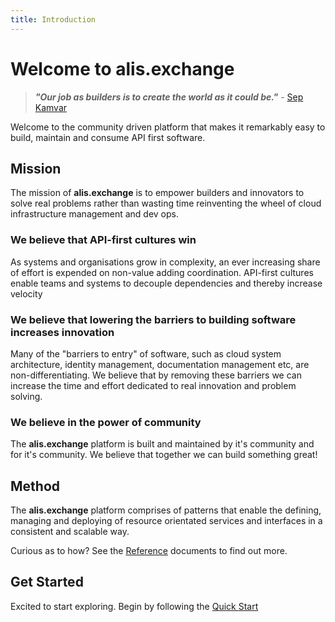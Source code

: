 ```yaml
---
title: Introduction
---
```


# Welcome to alis.exchange 

>**_"Our job as builders is to create the world as it could be."_** - <a href="https://farmerandfarmer.org/mastery/builder.html" target="_blank">Sep Kamvar</a>

Welcome to the community driven platform that makes it remarkably easy to build, maintain and consume API first software.

## Mission
The mission of **alis.exchange** is to empower builders and innovators to solve real problems rather than wasting time reinventing the wheel of cloud infrastructure management and dev ops.

### We believe that API-first cultures win
As systems and organisations grow in complexity, an ever increasing share of effort is expended on non-value adding coordination.
API-first cultures enable teams and systems to decouple dependencies and thereby increase velocity

### We believe that lowering the barriers to building software increases innovation
Many of the "barriers to entry" of software, such as cloud system architecture, identity management, documentation management etc, are non-differentiating. We believe that by removing these barriers we can increase the time and effort dedicated to real innovation and problem solving.

### We believe in the power of community
The **alis.exchange** platform is built and maintained by it's community and for it's community. We believe that together we can build something great!

<!-- This section definitely needs a lot more work -->
## Method
The **alis.exchange** platform comprises of patterns that enable the defining, managing and deploying of resource orientated services and interfaces in a consistent and scalable way.

Curious as to how? See the [Reference](/references/resource-oriented-design) documents to find out more.

## Get Started
Excited to start exploring. Begin by following the [Quick Start](./quick-start)